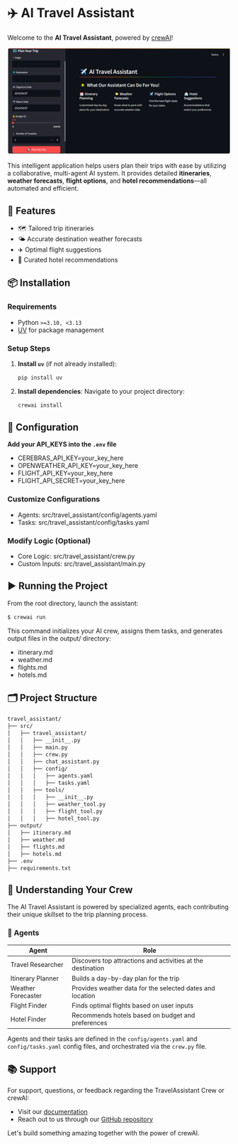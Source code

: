 # ✈️ AI Travel Assistant

Welcome to the **AI Travel Assistant**, powered by [crewAI](https://crewai.com)!  

![AI Travel Assistant](https://github.com/muhammadUsman31254/TravelAssistant/blob/main/Capture.PNG)

This intelligent application helps users plan their trips with ease by utilizing a collaborative, multi-agent AI system. It provides detailed **itineraries**, **weather forecasts**, **flight options**, and **hotel recommendations**—all automated and efficient.

## 🚀 Features

- 🗺️ Tailored trip itineraries
- 🌤️ Accurate destination weather forecasts
- ✈️ Optimal flight suggestions
- 🏨 Curated hotel recommendations

## 📦 Installation

### Requirements
- Python `>=3.10, <3.13`
- [UV](https://docs.astral.sh/uv/) for package management

### Setup Steps
1. **Install `uv`** (if not already installed):
   ```bash
   pip install uv
   ```

2. **Install dependencies**:
   Navigate to your project directory:
   ```bash
   crewai install
   ```

## 🔧 Configuration

**Add your API_KEYS into the `.env` file**
- CEREBRAS_API_KEY=your_key_here
- OPENWEATHER_API_KEY=your_key_here
- FLIGHT_API_KEY=your_key_here
- FLIGHT_API_SECRET=your_key_here
  
### Customize Configurations
- Agents: src/travel_assistant/config/agents.yaml
- Tasks: src/travel_assistant/config/tasks.yaml

### Modify Logic (Optional)
- Core Logic: src/travel_assistant/crew.py
- Custom Inputs: src/travel_assistant/main.py

## ▶️ Running the Project

From the root directory, launch the assistant:
```bash
$ crewai run
```

This command initializes your AI crew, assigns them tasks, and generates output files in the output/ directory:
- itinerary.md
- weather.md
- flights.md
- hotels.md

## 🗂️ Project Structure

```
travel_assistant/
├── src/
│   ├── travel_assistant/
│   │   ├── __init__.py
│   │   ├── main.py
│   │   ├── crew.py
│   │   ├── chat_assistant.py
│   │   ├── config/
│   │   │   ├── agents.yaml
│   │   │   ├── tasks.yaml
│   │   ├── tools/
│   │   │   ├── __init__.py
│   │   │   ├── weather_tool.py
│   │   │   ├── flight_tool.py
│   │   │   ├── hotel_tool.py
├── output/
│   ├── itinerary.md
│   ├── weather.md
│   ├── flights.md
│   ├── hotels.md
├── .env
├── requirements.txt
```

## 🧠 Understanding Your Crew

The AI Travel Assistant is powered by specialized agents, each contributing their unique skillset to the trip planning process.

### 👥 Agents

| Agent | Role |
|-------|------|
| Travel Researcher | Discovers top attractions and activities at the destination |
| Itinerary Planner | Builds a day-by-day plan for the trip |
| Weather Forecaster | Provides weather data for the selected dates and location |
| Flight Finder | Finds optimal flights based on user inputs |
| Hotel Finder | Recommends hotels based on budget and preferences |

Agents and their tasks are defined in the `config/agents.yaml` and `config/tasks.yaml` config files, and orchestrated via the `crew.py` file.

## 📚 Support

For support, questions, or feedback regarding the TravelAssistant Crew or crewAI:
- Visit our [documentation](https://docs.crewai.com)
- Reach out to us through our [GitHub repository](https://github.com/joaomdmoura/crewai)

Let's build something amazing together with the power of crewAI.
